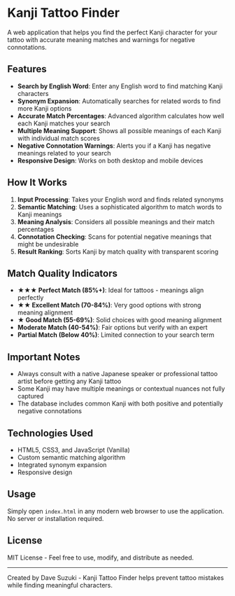 # Kanji Tattoo Finder

A web application that helps you find the perfect Kanji character for your tattoo with accurate meaning matches and warnings for negative connotations.

## Features

- **Search by English Word**: Enter any English word to find matching Kanji characters
- **Synonym Expansion**: Automatically searches for related words to find more Kanji options
- **Accurate Match Percentages**: Advanced algorithm calculates how well each Kanji matches your search
- **Multiple Meaning Support**: Shows all possible meanings of each Kanji with individual match scores
- **Negative Connotation Warnings**: Alerts you if a Kanji has negative meanings related to your search
- **Responsive Design**: Works on both desktop and mobile devices

## How It Works

1. **Input Processing**: Takes your English word and finds related synonyms
2. **Semantic Matching**: Uses a sophisticated algorithm to match words to Kanji meanings
3. **Meaning Analysis**: Considers all possible meanings and their match percentages
4. **Connotation Checking**: Scans for potential negative meanings that might be undesirable
5. **Result Ranking**: Sorts Kanji by match quality with transparent scoring

## Match Quality Indicators

- **★★★ Perfect Match (85%+)**: Ideal for tattoos - meanings align perfectly
- **★★ Excellent Match (70-84%)**: Very good options with strong meaning alignment
- **★ Good Match (55-69%)**: Solid choices with good meaning alignment
- **Moderate Match (40-54%)**: Fair options but verify with an expert
- **Partial Match (Below 40%)**: Limited connection to your search term

## Important Notes

- Always consult with a native Japanese speaker or professional tattoo artist before getting any Kanji tattoo
- Some Kanji may have multiple meanings or contextual nuances not fully captured
- The database includes common Kanji with both positive and potentially negative connotations

## Technologies Used

- HTML5, CSS3, and JavaScript (Vanilla)
- Custom semantic matching algorithm
- Integrated synonym expansion
- Responsive design

## Usage

Simply open `index.html` in any modern web browser to use the application. No server or installation required.

## License

MIT License - Feel free to use, modify, and distribute as needed.

---

Created by Dave Suzuki - Kanji Tattoo Finder helps prevent tattoo mistakes while finding meaningful characters. 
